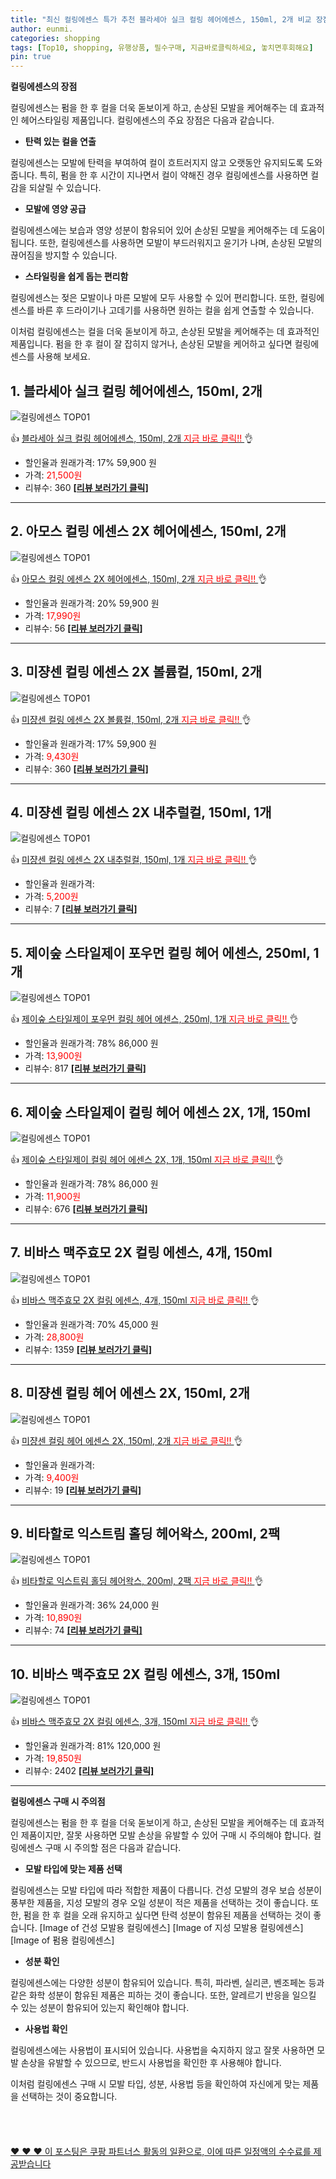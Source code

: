 ```yaml
---
title: "최신 컬링에센스 특가 추천 블라세아 실크 컬링 헤어에센스, 150ml, 2개 비교 장점"
author: eunmi.
categories: shopping
tags: [Top10, shopping, 유행상품, 필수구매, 지금바로클릭하세요, 놓치면후회해요]
pin: true
---
```

**컬링에센스의 장점**

컬링에센스는 펌을 한 후 컬을 더욱 돋보이게 하고, 손상된 모발을 케어해주는 데 효과적인 헤어스타일링 제품입니다. 컬링에센스의 주요 장점은 다음과 같습니다.

* **탄력 있는 컬을 연출**

컬링에센스는 모발에 탄력을 부여하여 컬이 흐트러지지 않고 오랫동안 유지되도록 도와줍니다. 특히, 펌을 한 후 시간이 지나면서 컬이 약해진 경우 컬링에센스를 사용하면 컬감을 되살릴 수 있습니다.

* **모발에 영양 공급**

컬링에센스에는 보습과 영양 성분이 함유되어 있어 손상된 모발을 케어해주는 데 도움이 됩니다. 또한, 컬링에센스를 사용하면 모발이 부드러워지고 윤기가 나며, 손상된 모발의 끊어짐을 방지할 수 있습니다.

* **스타일링을 쉽게 돕는 편리함**

컬링에센스는 젖은 모발이나 마른 모발에 모두 사용할 수 있어 편리합니다. 또한, 컬링에센스를 바른 후 드라이기나 고데기를 사용하면 원하는 컬을 쉽게 연출할 수 있습니다.

이처럼 컬링에센스는 컬을 더욱 돋보이게 하고, 손상된 모발을 케어해주는 데 효과적인 제품입니다. 펌을 한 후 컬이 잘 잡히지 않거나, 손상된 모발을 케어하고 싶다면 컬링에센스를 사용해 보세요.

   

## 1. 블라세아 실크 컬링 헤어에센스, 150ml, 2개

![컬링에센스 TOP01](https://thumbnail6.coupangcdn.com/thumbnails/remote/230x230ex/image/vendor_inventory/1a1a/5e3c4e5e8a8ae537a1ff510ad1b1c31a9ec9eb6be00d1df10a93569a8b2b.jpg)


👍 [블라세아 실크 컬링 헤어에센스, 150ml, 2개 <font color=red> 지금 바로 클릭!! </font> ](https://link.coupang.com/re/AFFSDP?lptag=AF3617701&subid=GithubCoopas&pageKey=6697994770&traceid=V0-153&itemId=15503170771&vendorItemId=85424713617) 👌 


- 할인율과 원래가격: 17%  59,900   원
- 가격: <span style='color:red'>21,500원</span>
- 리뷰수: 360  [**[리뷰 보러가기 클릭]**](https://link.coupang.com/re/AFFSDP?lptag=AF3617701&subid=GithubCoopas&pageKey=6697994770&traceid=V0-153&itemId=15503170771&vendorItemId=85424713617)

---


   

## 2. 아모스 컬링 에센스 2X 헤어에센스, 150ml, 2개

![컬링에센스 TOP01](https://thumbnail7.coupangcdn.com/thumbnails/remote/230x230ex/image/vendor_inventory/f662/6d6be36ffcf93f9393231de1d702dfcb0d9d409d23f44aff41dfb49fbf6c.jpg)


👍 [아모스 컬링 에센스 2X 헤어에센스, 150ml, 2개 <font color=red> 지금 바로 클릭!! </font> ](https://link.coupang.com/re/AFFSDP?lptag=AF3617701&subid=GithubCoopas&pageKey=158853778&traceid=V0-153&itemId=521319296&vendorItemId=86670218027) 👌 


- 할인율과 원래가격: 20%  59,900   원
- 가격: <span style='color:red'>17,990원</span>
- 리뷰수: 56  [**[리뷰 보러가기 클릭]**](https://link.coupang.com/re/AFFSDP?lptag=AF3617701&subid=GithubCoopas&pageKey=158853778&traceid=V0-153&itemId=521319296&vendorItemId=86670218027)

---


   

## 3. 미쟝센 컬링 에센스 2X 볼륨컬, 150ml, 2개

![컬링에센스 TOP01](https://thumbnail6.coupangcdn.com/thumbnails/remote/230x230ex/image/retail/images/7974690786123920-1dd07d36-5c6c-4b52-8f4a-5dd2539d91aa.jpg)


👍 [미쟝센 컬링 에센스 2X 볼륨컬, 150ml, 2개 <font color=red> 지금 바로 클릭!! </font> ](https://link.coupang.com/re/AFFSDP?lptag=AF3617701&subid=GithubCoopas&pageKey=6550908547&traceid=V0-153&itemId=15328967019&vendorItemId=84656621050) 👌 


- 할인율과 원래가격: 17%  59,900   원
- 가격: <span style='color:red'>9,430원</span>
- 리뷰수: 360  [**[리뷰 보러가기 클릭]**](https://link.coupang.com/re/AFFSDP?lptag=AF3617701&subid=GithubCoopas&pageKey=6550908547&traceid=V0-153&itemId=15328967019&vendorItemId=84656621050)

---


   

## 4. 미쟝센 컬링 에센스 2X 내추럴컬, 150ml, 1개

![컬링에센스 TOP01](https://thumbnail6.coupangcdn.com/thumbnails/remote/230x230ex/image/retail/images/1845814869317933-b7f3f11d-fff1-416c-a87d-3a88869a98de.jpg)


👍 [미쟝센 컬링 에센스 2X 내추럴컬, 150ml, 1개 <font color=red> 지금 바로 클릭!! </font> ](https://link.coupang.com/re/AFFSDP?lptag=AF3617701&subid=GithubCoopas&pageKey=169522&traceid=V0-153&itemId=313127&vendorItemId=81865261841) 👌 


- 할인율과 원래가격: 
- 가격: <span style='color:red'>5,200원</span>
- 리뷰수: 7  [**[리뷰 보러가기 클릭]**](https://link.coupang.com/re/AFFSDP?lptag=AF3617701&subid=GithubCoopas&pageKey=169522&traceid=V0-153&itemId=313127&vendorItemId=81865261841)

---


   

## 5. 제이숲 스타일제이 포우먼 컬링 헤어 에센스, 250ml, 1개

![컬링에센스 TOP01](https://thumbnail10.coupangcdn.com/thumbnails/remote/230x230ex/image/retail/images/911996153052038-99cd6eea-c224-4ee1-8578-317790543b0d.JPG)


👍 [제이숲 스타일제이 포우먼 컬링 헤어 에센스, 250ml, 1개 <font color=red> 지금 바로 클릭!! </font> ](https://link.coupang.com/re/AFFSDP?lptag=AF3617701&subid=GithubCoopas&pageKey=7213806084&traceid=V0-153&itemId=14212492670&vendorItemId=81457937588) 👌 


- 할인율과 원래가격: 78%  86,000   원
- 가격: <span style='color:red'>13,900원</span>
- 리뷰수: 817  [**[리뷰 보러가기 클릭]**](https://link.coupang.com/re/AFFSDP?lptag=AF3617701&subid=GithubCoopas&pageKey=7213806084&traceid=V0-153&itemId=14212492670&vendorItemId=81457937588)

---


   

## 6. 제이숲 스타일제이 컬링 헤어 에센스 2X, 1개, 150ml

![컬링에센스 TOP01](https://thumbnail10.coupangcdn.com/thumbnails/remote/230x230ex/image/rs_quotation_api/wrrkecul/36b415c5939c4ccb95a76b4ed2ee8339.jpg)


👍 [제이숲 스타일제이 컬링 헤어 에센스 2X, 1개, 150ml <font color=red> 지금 바로 클릭!! </font> ](https://link.coupang.com/re/AFFSDP?lptag=AF3617701&subid=GithubCoopas&pageKey=7229933268&traceid=V0-153&itemId=18343095823&vendorItemId=85487267864) 👌 


- 할인율과 원래가격: 78%  86,000   원
- 가격: <span style='color:red'>11,900원</span>
- 리뷰수: 676  [**[리뷰 보러가기 클릭]**](https://link.coupang.com/re/AFFSDP?lptag=AF3617701&subid=GithubCoopas&pageKey=7229933268&traceid=V0-153&itemId=18343095823&vendorItemId=85487267864)

---


   

## 7. 비바스 맥주효모 2X 컬링 에센스, 4개, 150ml

![컬링에센스 TOP01](https://thumbnail10.coupangcdn.com/thumbnails/remote/230x230ex/image/vendor_inventory/6706/d1d1e7c344d5e371e7f74b2c8b8fdd8f45888da3d03a7d73af5090a5b3ac.jpg)


👍 [비바스 맥주효모 2X 컬링 에센스, 4개, 150ml <font color=red> 지금 바로 클릭!! </font> ](https://link.coupang.com/re/AFFSDP?lptag=AF3617701&subid=GithubCoopas&pageKey=7411123687&traceid=V0-153&itemId=18729359383&vendorItemId=81351488300) 👌 


- 할인율과 원래가격: 70%  45,000   원
- 가격: <span style='color:red'>28,800원</span>
- 리뷰수: 1359  [**[리뷰 보러가기 클릭]**](https://link.coupang.com/re/AFFSDP?lptag=AF3617701&subid=GithubCoopas&pageKey=7411123687&traceid=V0-153&itemId=18729359383&vendorItemId=81351488300)

---


   

## 8. 미쟝센 컬링 헤어 에센스 2X, 150ml, 2개

![컬링에센스 TOP01](https://thumbnail7.coupangcdn.com/thumbnails/remote/230x230ex/image/retail/images/7975374139934502-6792b0aa-c0fa-4951-bd76-7a296be48179.jpg)


👍 [미쟝센 컬링 헤어 에센스 2X, 150ml, 2개 <font color=red> 지금 바로 클릭!! </font> ](https://link.coupang.com/re/AFFSDP?lptag=AF3617701&subid=GithubCoopas&pageKey=169522&traceid=V0-153&itemId=6372084&vendorItemId=84656614848) 👌 


- 할인율과 원래가격: 
- 가격: <span style='color:red'>9,400원</span>
- 리뷰수: 19  [**[리뷰 보러가기 클릭]**](https://link.coupang.com/re/AFFSDP?lptag=AF3617701&subid=GithubCoopas&pageKey=169522&traceid=V0-153&itemId=6372084&vendorItemId=84656614848)

---


   

## 9. 비타할로 익스트림 홀딩 헤어왁스, 200ml, 2팩

![컬링에센스 TOP01](https://thumbnail8.coupangcdn.com/thumbnails/remote/230x230ex/image/retail/images/152150978164241-60b6e0e2-55d0-47ca-aade-07d1868b5423.jpg)


👍 [비타할로 익스트림 홀딩 헤어왁스, 200ml, 2팩 <font color=red> 지금 바로 클릭!! </font> ](https://link.coupang.com/re/AFFSDP?lptag=AF3617701&subid=GithubCoopas&pageKey=5314993465&traceid=V0-153&itemId=7713643292&vendorItemId=75003857384) 👌 


- 할인율과 원래가격: 36%  24,000   원
- 가격: <span style='color:red'>10,890원</span>
- 리뷰수: 74  [**[리뷰 보러가기 클릭]**](https://link.coupang.com/re/AFFSDP?lptag=AF3617701&subid=GithubCoopas&pageKey=5314993465&traceid=V0-153&itemId=7713643292&vendorItemId=75003857384)

---


   

## 10. 비바스 맥주효모 2X 컬링 에센스, 3개, 150ml

![컬링에센스 TOP01](https://thumbnail7.coupangcdn.com/thumbnails/remote/230x230ex/image/retail/images/2285d6d2-1d7f-42b0-90cb-bae74ddf9d9f3263430286311873826.png)


👍 [비바스 맥주효모 2X 컬링 에센스, 3개, 150ml <font color=red> 지금 바로 클릭!! </font> ](https://link.coupang.com/re/AFFSDP?lptag=AF3617701&subid=GithubCoopas&pageKey=7411123687&traceid=V0-153&itemId=18764323254&vendorItemId=85896125173) 👌 


- 할인율과 원래가격: 81%  120,000   원
- 가격: <span style='color:red'>19,850원</span>
- 리뷰수: 2402  [**[리뷰 보러가기 클릭]**](https://link.coupang.com/re/AFFSDP?lptag=AF3617701&subid=GithubCoopas&pageKey=7411123687&traceid=V0-153&itemId=18764323254&vendorItemId=85896125173)

---
**컬링에센스 구매 시 주의점**

컬링에센스는 펌을 한 후 컬을 더욱 돋보이게 하고, 손상된 모발을 케어해주는 데 효과적인 제품이지만, 잘못 사용하면 모발 손상을 유발할 수 있어 구매 시 주의해야 합니다. 컬링에센스 구매 시 주의할 점은 다음과 같습니다.

* **모발 타입에 맞는 제품 선택**

컬링에센스는 모발 타입에 따라 적합한 제품이 다릅니다. 건성 모발의 경우 보습 성분이 풍부한 제품을, 지성 모발의 경우 오일 성분이 적은 제품을 선택하는 것이 좋습니다. 또한, 펌을 한 후 컬을 오래 유지하고 싶다면 탄력 성분이 함유된 제품을 선택하는 것이 좋습니다.
[Image of 건성 모발용 컬링에센스]
[Image of 지성 모발용 컬링에센스]
[Image of 펌용 컬링에센스]
* **성분 확인**

컬링에센스에는 다양한 성분이 함유되어 있습니다. 특히, 파라벤, 실리콘, 벤조페논 등과 같은 화학 성분이 함유된 제품은 피하는 것이 좋습니다. 또한, 알레르기 반응을 일으킬 수 있는 성분이 함유되어 있는지 확인해야 합니다.
* **사용법 확인**

컬링에센스에는 사용법이 표시되어 있습니다. 사용법을 숙지하지 않고 잘못 사용하면 모발 손상을 유발할 수 있으므로, 반드시 사용법을 확인한 후 사용해야 합니다.

이처럼 컬링에센스 구매 시 모발 타입, 성분, 사용법 등을 확인하여 자신에게 맞는 제품을 선택하는 것이 중요합니다.<br><br><br><br><br> [ ❤ ❤ ❤ 이 포스팅은 쿠팡 파트너스 활동의 일환으로, 이에 따른 일정액의 수수료를 제공받습니다](https://link.coupang.com/a/bcEFyh)
